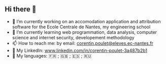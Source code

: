 ## Hi there 👋

- 🔭 I’m currently working on an accomodation application and attribution software for the Ecole Centrale de Nantes, my engineering school
- 🌱 I’m currently learning web programmation, data analysis, computer science and internet security, developement methodology
- 📫 How to reach me: by email: corentin.poulet@eleves.ec-nantes.fr
- 💼 My LinkedIn: www.linkedin.com/in/corentin-poulet-3a487b2b1
- 💬 My languages: 🇫🇷 ; 🇬🇧 ; 🇪🇸 ; 🇷🇺 


